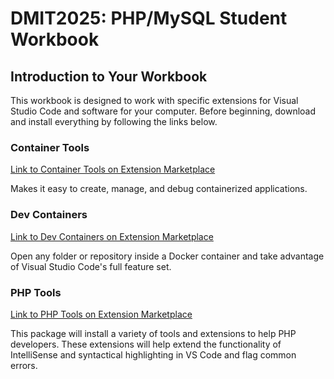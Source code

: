 # DMIT2025: PHP/MySQL Student Workbook

## Introduction to Your Workbook

This workbook is designed to work with specific extensions for Visual Studio Code and software for your computer. Before beginning, download and install everything by following the links below.


### Container Tools
[Link to Container Tools on Extension Marketplace](https://marketplace.visualstudio.com/items?itemName=ms-azuretools.vscode-containers)

Makes it easy to create, manage, and debug containerized applications.


### Dev Containers
[Link to Dev Containers on Extension Marketplace](https://marketplace.visualstudio.com/items?itemName=ms-vscode-remote.remote-containers)

Open any folder or repository inside a Docker container and take advantage of Visual Studio Code's full feature set.


### PHP Tools

[Link to PHP Tools on Extension Marketplace](https://marketplace.visualstudio.com/items?itemName=DEVSENSE.phptools-vscode "PHP Tools on Extension Marketplace")

This package will install a variety of tools and extensions to help PHP developers. These extensions will help extend the functionality of IntelliSense and syntactical highlighting in VS Code and flag common errors.